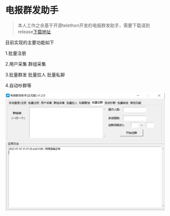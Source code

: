 # 电报群发助手

> 本人工作之余基于开源telethon开发的电报群发助手，需要下载请到release[下载地址](https://github.com/Cartwrights/telegram-sender/releases/download/tg/telegram-sender.zip)


目前实现的主要功能如下

1.批量注册

2.用户采集 群组采集

3.批量群发 批量拉人 批量私聊

4.自动吵群等

<p>
    <img  src="https://raw.githubusercontent.com/Cartwrights/telegram-sender/main/images/1.png"  style="max-width:100%;">
</p>



